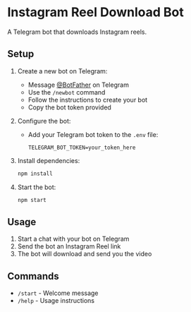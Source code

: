 # Instagram Reel Download Bot

A Telegram bot that downloads Instagram reels.

## Setup

1. Create a new bot on Telegram:
   - Message [@BotFather](https://t.me/botfather) on Telegram
   - Use the `/newbot` command
   - Follow the instructions to create your bot
   - Copy the bot token provided

2. Configure the bot:
   - Add your Telegram bot token to the `.env` file:
     ```
     TELEGRAM_BOT_TOKEN=your_token_here
     ```

3. Install dependencies:
   ```bash
   npm install
   ```

4. Start the bot:
   ```bash
   npm start
   ```

## Usage

1. Start a chat with your bot on Telegram
2. Send the bot an Instagram Reel link
3. The bot will download and send you the video

## Commands

- `/start` - Welcome message
- `/help` - Usage instructions
